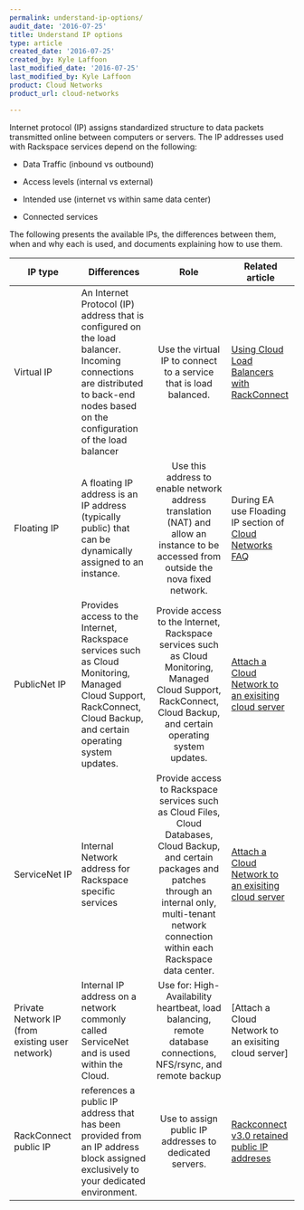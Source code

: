 ```yaml
---
permalink: understand-ip-options/
audit_date: '2016-07-25'
title: Understand IP options
type: article
created_date: '2016-07-25'
created_by: Kyle Laffoon
last_modified_date: '2016-07-25'
last_modified_by: Kyle Laffoon
product: Cloud Networks
product_url: cloud-networks

---
```


Internet protocol (IP) assigns standardized structure to data packets transmitted online between computers or servers. The IP addresses used with Rackspace services depend on the following:

- Data Traffic (inbound vs outbound)

- Access levels (internal vs external)

- Intended use (internet vs within same data center)

- Connected services

The following presents the available IPs, the differences between them, when and why each is used, and documents explaining how to use them.


IP type | Differences | Role | Related article
--- | --- | :---: | ---
Virtual IP | An Internet Protocol (IP) address that is configured on the load balancer. Incoming connections are distributed to back-end nodes based on the configuration of the load balancer | Use the virtual IP to connect to a service that is load balanced. | [Using Cloud Load Balancers with RackConnect](https://support.rackspace.com/how-to/using-cloud-load-balancers-with-rackconnect/)
Floating IP | A floating IP address is an IP address (typically public) that can be dynamically assigned to an instance. | Use this address to enable network address translation (NAT) and allow an instance to be accessed from outside the nova fixed network. | During EA use Floading IP section of [Cloud Networks FAQ](https://support.rackspace.com/how-to/cloud-networks-faq/)
PublicNet IP | Provides access to the Internet, Rackspace services such as Cloud Monitoring, Managed Cloud Support, RackConnect, Cloud Backup, and certain operating system updates. | Provide access to the Internet, Rackspace services such as Cloud Monitoring, Managed Cloud Support, RackConnect, Cloud Backup, and certain operating system updates. |[Attach a Cloud Network to an exisiting cloud server](https://support.rackspace.com/how-to/attach-a-cloud-network-to-an-existing-cloud-server/)
ServiceNet IP | Internal Network address for Rackspace specific services | Provide access to Rackspace services such as Cloud Files, Cloud Databases, Cloud Backup, and certain packages and patches through an internal only, multi-tenant network connection within each Rackspace data center. | [Attach a Cloud Network to an exisiting cloud server](https://support.rackspace.com/how-to/attach-a-cloud-network-to-an-existing-cloud-server/)
Private Network IP (from existing user network) | Internal IP address on a network commonly called ServiceNet and is used within the Cloud. | Use for: High-Availability heartbeat, load balancing, remote database connections, NFS/rsync, and remote backup | [Attach a Cloud Network to an exisiting cloud server]
RackConnect public IP | references a public IP address that has been provided from an IP address block assigned exclusively to your dedicated environment. | Use to assign public IP addresses to dedicated servers. | [Rackconnect v3.0 retained public IP addreses](https://support.rackspace.com/how-to/rackconnect-v30-retained-public-ip-addresses/)
